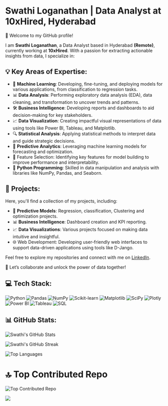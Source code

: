 # Swathi Loganathan | Data Analyst at 10xHired, Hyderabad

👋 Welcome to my GitHub profile!

I am **Swathi Loganathan**, a Data Analyst based in Hyderabad **(Remote)**, currently working at **10xHired**. With a passion for extracting actionable insights from data, I specialize in:

## 💡 Key Areas of Expertise:

- 🧠 **Machine Learning**: Developing, fine-tuning, and deploying models for various applications, from classification to regression tasks.
- 📊 **Data Analysis**: Performing exploratory data analysis (EDA), data cleaning, and transformation to uncover trends and patterns.
- 🛠️ **Business Intelligence**: Developing reports and dashboards to aid decision-making for key stakeholders.
- 📈 **Data Visualization**: Creating impactful visual representations of data using tools like Power BI, Tableau, and Matplotlib.
- 🔍 **Statistical Analysis**: Applying statistical methods to interpret data and guide strategic decisions.
- 🧮 **Predictive Analytics**: Leveraging machine learning models for forecasting and optimization.
- 🎯 Feature Selection: Identifying key features for model building to improve performance and interpretability.
- 🐍 **Python Programming**: Skilled in data manipulation and analysis with libraries like NumPy, Pandas, and Seaborn.

## 🚀 Projects:

Here, you'll find a collection of my projects, including:

- 🔮 **Predictive Models**: Regression, classification, Clustering and optimization projects.
- 📊 **Business Intelligence**: Dashboard creation and KPI reporting.
- 📈 **Data Visualizations**: Various projects focused on making data intuitive and insightful.
- 🌐 Web Development: Developing user-friendly web interfaces to support data-driven applications using tools like D-Jango.

Feel free to explore my repositories and connect with me on [LinkedIn](https://www.linkedin.com/in/swathi-loganathan/).

💼 Let’s collaborate and unlock the power of data together!

## 💻 Tech Stack:

![Python](https://img.shields.io/badge/Python-3776AB?style=for-the-badge&logo=python&logoColor=white)
![Pandas](https://img.shields.io/badge/Pandas-150458?style=for-the-badge&logo=pandas&logoColor=white)
![NumPy](https://img.shields.io/badge/Numpy-013243?style=for-the-badge&logo=numpy&logoColor=white)
![Scikit-learn](https://img.shields.io/badge/Scikit--learn-F7931E?style=for-the-badge&logo=scikit-learn&logoColor=white)
![Matplotlib](https://img.shields.io/badge/Matplotlib-0769AD?style=for-the-badge&logo=matplotlib&logoColor=white)
![SciPy](https://img.shields.io/badge/SciPy-8CAAE6?style=for-the-badge&logo=scipy&logoColor=white)
![Plotly](https://img.shields.io/badge/Plotly-239120?style=for-the-badge&logo=plotly&logoColor=white)
![Power BI](https://img.shields.io/badge/PowerBI-F2C811?style=for-the-badge&logo=powerbi&logoColor=black)
![Tableau](https://img.shields.io/badge/Tableau-E97627?style=for-the-badge&logo=tableau&logoColor=white)
![SQL](https://img.shields.io/badge/SQL-4479A1?style=for-the-badge&logo=postgresql&logoColor=white)

## 📊 GitHub Stats:

![Swathi's GitHub Stats](https://github-readme-stats.vercel.app/api?username=SwathiLoganathan&show_icons=true&theme=radical)

![Swathi's GitHub Streak](https://github-readme-streak-stats.herokuapp.com/?user=SwathiLoganathan&theme=radical)

![Top Languages](https://github-readme-stats.vercel.app/api/top-langs/?username=SwathiLoganathan&layout=compact&theme=radical)

# 🔝 Top Contributed Repo
![Top Contributed Repo](https://github-contributor-stats.vercel.app/api?username=SwathiLoganathan&limit=5&theme=onedark&combine_all_yearly_contributions=true)

[![](https://visitcount.itsvg.in/api?id=SwathiLoganathan&icon=0&color=0)](https://visitcount.itsvg.in)

